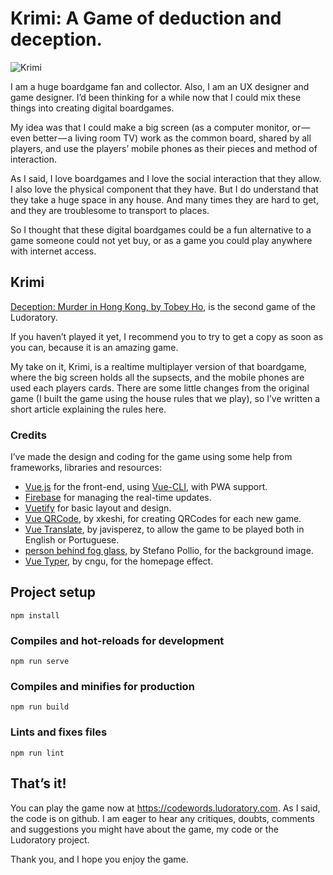 # Krimi: A Game of deduction and deception.

![Krimi](https://miro.medium.com/max/2000/1*pttcKSn12VD0Tpds2EIs0w.png)

I am a huge boardgame fan and collector. Also, I am an UX designer and game designer. I’d been thinking for a while now that I could mix these things into creating digital boardgames.

My idea was that I could make a big screen (as a computer monitor, or — even better — a living room TV) work as the common board, shared by all players, and use the players’ mobile phones as their pieces and method of interaction.

As I said, I love boardgames and I love the social interaction that they allow. I also love the physical component that they have. But I do understand that they take a huge space in any house. And many times they are hard to get, and they are troublesome to transport to places.

So I thought that these digital boardgames could be a fun alternative to a game someone could not yet buy, or as a game you could play anywhere with internet access.

## Krimi
[Deception: Murder in Hong Kong, by Tobey Ho](https://www.greyfoxgames.com/games/deception-murder-in-hong-kong/), is the second game of the Ludoratory.

If you haven’t played it yet, I recommend you to try to get a copy as soon as you can, because it is an amazing game.

My take on it, Krimi, is a realtime multiplayer version of that boardgame, where the big screen holds all the supsects, and the mobile phones are used each players cards. There are some little changes from the original game (I built the game using the house rules that we play), so I’ve written a short article explaining the rules here.

### Credits
I’ve made the design and coding for the game using some help from frameworks, libraries and resources:

- [Vue.js](https://vuejs.org/) for the front-end, using [Vue-CLI](https://cli.vuejs.org/), with PWA support.
- [Firebase](http://firebase.google.com) for managing the real-time updates.
- [Vuetify](https://vuetifyjs.com/en/) for basic layout and design.
- [Vue QRCode](https://github.com/xkeshi/vue-qrcode), by xkeshi, for creating QRCodes for each new game.
- [Vue Translate](https://github.com/javisperez/vuetranslate), by javisperez, to allow the game to be played both in English or Portuguese.
- [person behind fog glass](https://unsplash.com/photos/ZC0EbdLC8G0), by Stefano Pollio, for the background image.
- [Vue Typer](https://github.com/cngu/vue-typer), by cngu, for the homepage effect.

## Project setup
```
npm install
```

### Compiles and hot-reloads for development
```
npm run serve
```

### Compiles and minifies for production
```
npm run build
```

### Lints and fixes files
```
npm run lint
```


## That’s it!
You can play the game now at https://codewords.ludoratory.com. As I said, the code is on github. I am eager to hear any critiques, doubts, comments and suggestions you might have about the game, my code or the Ludoratory project.

Thank you, and I hope you enjoy the game.
